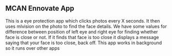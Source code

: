 
## MCAN Ennovate App
This is a eye protection app which clicks photos every X seconds.
It then uses mlvision on the photo to find the face details. 
We have some values for difference between position of left eye and right eye for finding whether face is close or not. 
If it finds that face is too close it displays a message saying that your face is too close, back off. 
This app works in background so it runs over other apps
